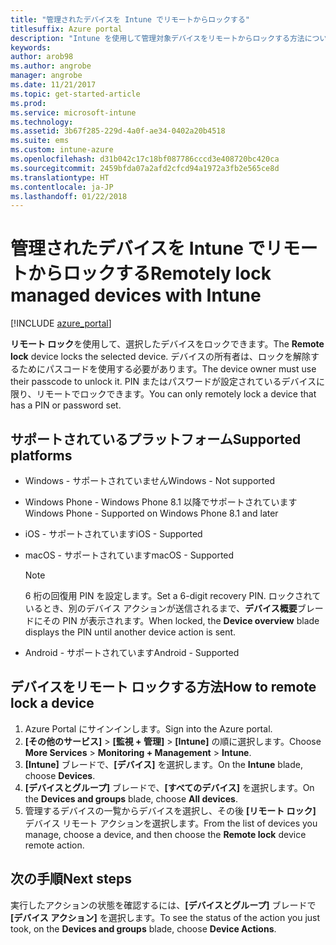 ```yaml
---
title: "管理されたデバイスを Intune でリモートからロックする"
titlesuffix: Azure portal
description: "Intune を使用して管理対象デバイスをリモートからロックする方法について説明します。\""
keywords: 
author: arob98
ms.author: angrobe
manager: angrobe
ms.date: 11/21/2017
ms.topic: get-started-article
ms.prod: 
ms.service: microsoft-intune
ms.technology: 
ms.assetid: 3b67f285-229d-4a0f-ae34-0402a20b4518
ms.suite: ems
ms.custom: intune-azure
ms.openlocfilehash: d31b042c17c18bf087786cccd3e408720bc420ca
ms.sourcegitcommit: 2459bfda07a2afd2cfcd94a1972a3fb2e565ce8d
ms.translationtype: HT
ms.contentlocale: ja-JP
ms.lasthandoff: 01/22/2018
---
```

# <a name="remotely-lock-managed-devices-with-intune"></a><span data-ttu-id="a7b76-103">管理されたデバイスを Intune でリモートからロックする</span><span class="sxs-lookup"><span data-stu-id="a7b76-103">Remotely lock managed devices with Intune</span></span>


[!INCLUDE [azure_portal](./includes/azure_portal.md)]

<span data-ttu-id="a7b76-104">**リモート ロック**を使用して、選択したデバイスをロックできます。</span><span class="sxs-lookup"><span data-stu-id="a7b76-104">The **Remote lock** device locks the selected device.</span></span> <span data-ttu-id="a7b76-105">デバイスの所有者は、ロックを解除するためにパスコードを使用する必要があります。</span><span class="sxs-lookup"><span data-stu-id="a7b76-105">The device owner must use their passcode to unlock it.</span></span> <span data-ttu-id="a7b76-106">PIN またはパスワードが設定されているデバイスに限り、リモートでロックできます。</span><span class="sxs-lookup"><span data-stu-id="a7b76-106">You can only remotely lock a device that has a PIN or password set.</span></span>

## <a name="supported-platforms"></a><span data-ttu-id="a7b76-107">サポートされているプラットフォーム</span><span class="sxs-lookup"><span data-stu-id="a7b76-107">Supported platforms</span></span>

- <span data-ttu-id="a7b76-108">Windows - サポートされていません</span><span class="sxs-lookup"><span data-stu-id="a7b76-108">Windows - Not supported</span></span>
- <span data-ttu-id="a7b76-109">Windows Phone - Windows Phone 8.1 以降でサポートされています</span><span class="sxs-lookup"><span data-stu-id="a7b76-109">Windows Phone - Supported on Windows Phone 8.1 and later</span></span>
- <span data-ttu-id="a7b76-110">iOS - サポートされています</span><span class="sxs-lookup"><span data-stu-id="a7b76-110">iOS - Supported</span></span>
- <span data-ttu-id="a7b76-111">macOS - サポートされています</span><span class="sxs-lookup"><span data-stu-id="a7b76-111">macOS - Supported</span></span>

    > [!Note]  
    > <span data-ttu-id="a7b76-112">6 桁の回復用 PIN を設定します。</span><span class="sxs-lookup"><span data-stu-id="a7b76-112">Set a 6-digit recovery PIN.</span></span> <span data-ttu-id="a7b76-113">ロックされているとき、別のデバイス アクションが送信されるまで、**デバイス概要**ブレードにその PIN が表示されます。</span><span class="sxs-lookup"><span data-stu-id="a7b76-113">When locked, the **Device overview** blade displays the PIN until another device action is sent.</span></span>
- <span data-ttu-id="a7b76-114">Android - サポートされています</span><span class="sxs-lookup"><span data-stu-id="a7b76-114">Android - Supported</span></span>

## <a name="how-to-remote-lock-a-device"></a><span data-ttu-id="a7b76-115">デバイスをリモート ロックする方法</span><span class="sxs-lookup"><span data-stu-id="a7b76-115">How to remote lock a device</span></span>

1. <span data-ttu-id="a7b76-116">Azure Portal にサインインします。</span><span class="sxs-lookup"><span data-stu-id="a7b76-116">Sign into the Azure portal.</span></span>
2. <span data-ttu-id="a7b76-117">**[その他のサービス]** > **[監視 + 管理]** > **[Intune]** の順に選択します。</span><span class="sxs-lookup"><span data-stu-id="a7b76-117">Choose **More Services** > **Monitoring + Management** > **Intune**.</span></span>
3. <span data-ttu-id="a7b76-118">**[Intune]** ブレードで、**[デバイス]** を選択します。</span><span class="sxs-lookup"><span data-stu-id="a7b76-118">On the **Intune** blade, choose **Devices**.</span></span>
4. <span data-ttu-id="a7b76-119">**[デバイスとグループ]** ブレードで、**[すべてのデバイス]** を選択します。</span><span class="sxs-lookup"><span data-stu-id="a7b76-119">On the **Devices and groups** blade, choose **All devices**.</span></span>
5. <span data-ttu-id="a7b76-120">管理するデバイスの一覧からデバイスを選択し、その後 **[リモート ロック]** デバイス リモート アクションを選択します。</span><span class="sxs-lookup"><span data-stu-id="a7b76-120">From the list of devices you manage, choose a device, and then choose the **Remote lock** device remote action.</span></span>

## <a name="next-steps"></a><span data-ttu-id="a7b76-121">次の手順</span><span class="sxs-lookup"><span data-stu-id="a7b76-121">Next steps</span></span>

<span data-ttu-id="a7b76-122">実行したアクションの状態を確認するには、**[デバイスとグループ]** ブレードで **[デバイス アクション]** を選択します。</span><span class="sxs-lookup"><span data-stu-id="a7b76-122">To see the status of the action you just took, on the **Devices and groups** blade, choose **Device Actions**.</span></span>
